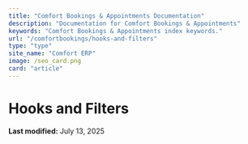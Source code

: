 ```yaml
---
title: "Comfort Bookings & Appointments Documentation"
description: "Documentation for Comfort Bookings & Appointments"
keywords: "Comfort Bookings & Appointments index keywords."
url: "/comfortbookings/hooks-and-filters"
type: "type"
site_name: "Comfort ERP"
image: /seo_card.png
card: "article"
---
```

# Hooks and Filters

**Last modified:** July 13, 2025
